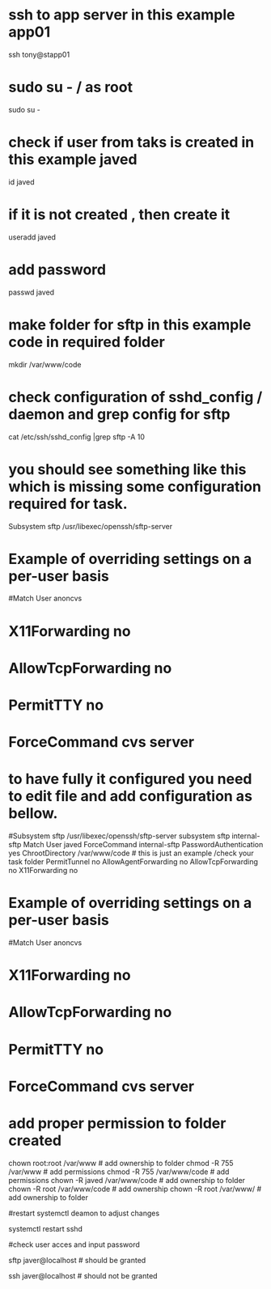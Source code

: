 # ssh to app server in this example app01
ssh tony@stapp01

# sudo su - / as root
sudo su -

# check if user from taks is created  in this example javed
id javed 

# if it is not created , then create it 

useradd javed 

# add password 
 passwd javed
 
 # make folder for sftp in this example code in required folder
   mkdir /var/www/code
  
# check configuration of sshd_config / daemon  and grep config for sftp

cat /etc/ssh/sshd_config |grep sftp -A 10

# you should see something like this which is missing some configuration required for task.

Subsystem       sftp    /usr/libexec/openssh/sftp-server

# Example of overriding settings on a per-user basis
#Match User anoncvs
#       X11Forwarding no
#       AllowTcpForwarding no
#       PermitTTY no
#       ForceCommand cvs server


# to have fully it configured you need to edit file and add configuration as bellow.

#Subsystem      sftp    /usr/libexec/openssh/sftp-server
subsystem sftp internal-sftp 
Match User javed
ForceCommand internal-sftp
PasswordAuthentication yes
ChrootDirectory  /var/www/code  # this is just an example /check your task folder
PermitTunnel no
AllowAgentForwarding no
AllowTcpForwarding no
X11Forwarding no

# Example of overriding settings on a per-user basis
#Match User anoncvs
#       X11Forwarding no
#       AllowTcpForwarding no
#       PermitTTY no
#       ForceCommand cvs server


#  add proper permission to folder created

chown root:root /var/www     # add ownership to folder
chmod -R 755 /var/www        # add permissions
chmod -R 755 /var/www/code   # add permissions
chown -R javed /var/www/code # add ownership to folder
chown -R root /var/www/code  # add ownership
chown -R root /var/www/      # add ownership to folder

#restart systemctl deamon to adjust changes

systemctl restart sshd

#check user acces and input password

sftp javer@localhost # should be granted

ssh javer@localhost # should not be granted
